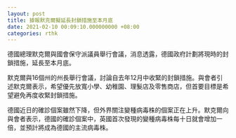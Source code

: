 ```yaml
---
layout: post
title: 據報默克爾擬延長封鎖措施至本月底
date: 2021-02-10 00:09:10.000000000 +08:00
categories: rthk
---
```


德國總理默克爾與國會保守派議員舉行會議，消息透露，德國政府計劃將現時的封鎖措施，延長至本月底。

默克爾與16個州的州長舉行會議，討論自去年12月中收緊的封鎖措施。與會者引述默克爾表示，希望優先放寬小學、幼稚園、理髮店及零售商店，但首要目標是希望避免再度收緊封鎖措施。

德國近日的確診個案雖然下降，但外界關注變種病毒株的個案正在上升。默克爾向與會者表示，德國的確診個案中，英國首次發現的變種病毒株每十日就會增加一倍，並預計將成為德國的主流病毒株。
